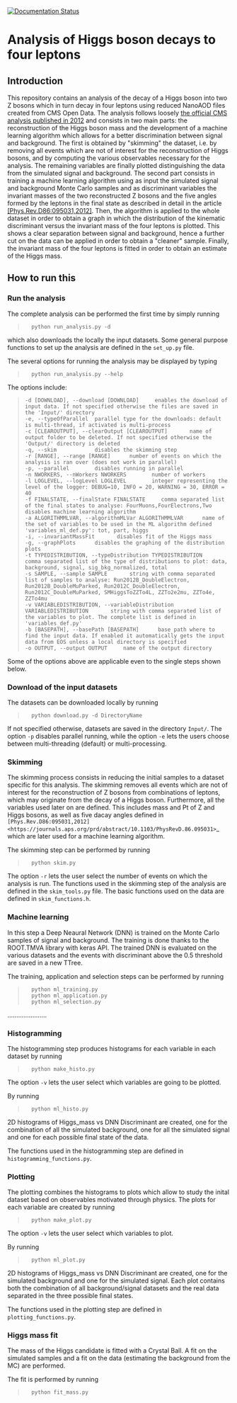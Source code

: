 <a href='https://higgstofourleptons-8tev.readthedocs.io/en/latest/'>
    <img src='https://readthedocs.org/projects/higgstofourleptons-8tev/badge/?version=latest' alt='Documentation Status' />
</a>

# Analysis of Higgs boson decays to four leptons

## Introduction
This repository contains an analysis of the decay of a Higgs boson into two Z bosons which in turn decay in four leptons using reduced NanoAOD files created from CMS Open Data. The analysis follows loosely 
[the official CMS analysis published in 2012](https://www.sciencedirect.com/science/article/pii/S0370269312008581) and
consists in two main parts: the reconstruction of the Higgs boson mass and 
the development of a machine learning algorithm which allows for a better 
discrimination between signal and background. The first is obtained by "skimming" 
the dataset, i.e. by removing all events which are not of interest for the reconstruction
of Higgs bosons, and by computing the various observables necessary for the analysis.
The remaining variables are finally plotted distinguishing the data from the simulated 
signal and background. The second part consists in training a machine learning algorithm
using as input the simulated signal and background Monte Carlo samples and as discriminant
variables the invariant masses of the two reconstructed Z bosons and the five angles 
formed by the leptons in the final state as described in detail in the article 
[[Phys.Rev.D86:095031,2012]](https://journals.aps.org/prd/abstract/10.1103/PhysRevD.86.095031). 
Then, the algorithm is applied to the whole dataset in order to obtain a graph in which the 
distribution of the kinematic discriminant versus the invariant mass of the four leptons is plotted.
This shows a clear separation between signal and background, hence a further cut on the data can be 
applied in order to obtain a "cleaner" sample. Finally, the invariant mass of the four leptons 
is fitted in order to obtain an estimate of the Higgs mass.

## How to run this

### Run the analysis
The complete analysis can be performed the first time by simply running 

>       python run_analysis.py -d

which also downloads the locally the input datasets. 
Some general purpose functions to set up the analysis are defined in 
the `set_up.py` file.

The several options for running the analysis may be displayed by typing

>       python run_analysis.py --help

The options include:

>     -d [DOWNLOAD], --download [DOWNLOAD]     enables the download of input data. If not specified otherwise the files are saved in the 'Input/' directory
>     -e, --typeOfParallel  parallel type for the downloads: default is multi-thread, if activated is multi-process
>     -c [CLEAROUTPUT], --clearOutput [CLEAROUTPUT]       name of output folder to be deleted. If not specified otherwise the 'Output/' directory is deleted
>     -q, --skim            disables the skimming step
>     -r [RANGE], --range [RANGE]      number of events on which the analysis is ran over (does not work in parallel)
>     -p, --parallel        disables running in parallel
>     -n NWORKERS, --nWorkers NWORKERS        number of workers
>     -l LOGLEVEL, --logLevel LOGLEVEL        integer representing the level of the logger: DEBUG=10, INFO = 20, WARNING = 30, ERROR = 40
>     -f FINALSTATE, --finalState FINALSTATE     comma separated list of the final states to analyse: FourMuons,FourElectrons,Two disables machine learning algorithm
>     -a ALGORITHMMLVAR, --algorithmMLVar ALGORITHMMLVAR      name of the set of variables to be used in the ML algorithm defined 'variables_ml_def.py': tot, part, higgs
>     -i, --invariantMassFit       disables fit of the Higgs mass
>     -g, --graphPlots      disables the graphing of the distribution plots
>     -t TYPEDISTRIBUTION, --typeDistribution TYPEDISTRIBUTION        comma separated list of the type of distributions to plot: data, background, signal, sig_bkg_normalized, total
>     -s SAMPLE, --sample SAMPLE       string with comma separated list of samples to analyse: Run2012B_DoubleElectron, Run2012B_DoubleMuParked, Run2012C_DoubleElectron, Run2012C_DoubleMuParked, SMHiggsToZZTo4L, ZZTo2e2mu, ZZTo4e, ZZTo4mu
>     -v VARIABLEDISTRIBUTION, --variableDistribution VARIABLEDISTRIBUTION       string with comma separated list of the variables to plot. The complete list is defined in 'variables_def.py'
>     -b [BASEPATH], --basePath [BASEPATH]      base path where to find the input data. If enabled it automatically gets the input data from EOS unless a local directory is specified
>     -o OUTPUT, --output OUTPUT     name of the output directory

Some of the options above are applicable even to the single steps shown below.

### Download of the input datasets

The datasets can be downloaded locally by running 

>       python download.py -d DirectoryName

If not specified otherwise, datasets are saved in the directory `Input/`. The option `-p`
disables parallel running, while the option `-e` lets the users choose between 
multi-threading (default) or multi-processing.

### Skimming

The skimming process consists in reducing the initial samples to a dataset 
specific for this analysis. The skimming removes all events
which are not of interest for the reconstruction of Z bosons
from combinations of leptons, which may originate from the
decay of a Higgs boson. Furthermore, all the variables used
later on are defined. This includes mass and Pt of Z and Higgs
bosons, as well as five dacay angles defined in `[Phys.Rev.D86:095031,2012]
<https://journals.aps.org/prd/abstract/10.1103/PhysRevD.86.095031>`_
which are later used for a machine learning algorithm.

The skimming step can be performed by running 

>       python skim.py 

The option `-r` lets the user select the number of events on which the analysis is run.
The functions used in the skimming step of the analysis are defined
in the `skim_tools.py` file.
The basic functions used on the data are defined in `skim_functions.h`.

### Machine learning

In this step a Deep Neaural Network (DNN) is trained on the Monte Carlo samples
of signal and background. The training is done thanks to the ROOT.TMVA library
with keras API. The trained DNN is evaluated on the various datasets and the events
with discriminant above the 0.5 threshold are saved in a new TTree.

The training, application and selection steps can be performed by running 

>       python ml_training.py 
>       python ml_application.py 
>       python ml_selection.py 

......................


### Histogramming
The histogramming step produces histograms for each variable in each dataset by running

>       python make_histo.py

The option `-v` lets the user select which variables are going to be plotted. 

By running 

>       python ml_histo.py

2D histograms of Higgs_mass vs DNN Discriminant
are created, one for the combination of all the simulated background,
one for all the simulated signal and one for each possible final state
of the data.

The functions used in the histogramming step are defined in `histogramming_functions.py`.

### Plotting
The plotting combines the histograms to plots which allow to study the
inital dataset based on observables motivated through physics. 
The plots for each variable are created by running 

>       python make_plot.py

The option `-v` lets the user select which variables to plot. 

By running 

>       python ml_plot.py

2D histograms of Higgs_mass vs DNN Discriminant
are created, one for the simulated background and one for the
simulated signal. Each plot contains both the combination
of all background/signal datasets and the real data
separated in the three possible final states.

The functions used in the plotting step are defined in `plotting_functions.py`.


### Higgs mass fit
The mass of the Higgs candidate is fitted with a Crystal Ball. 
A fit on the simulated samples and a fit on the data 
(estimating the background from the MC) are performed.

The fit is performed by running

>       python fit_mass.py
